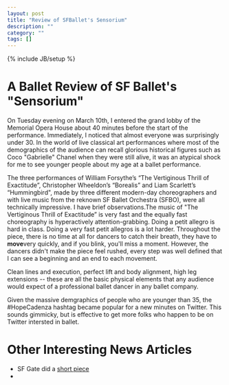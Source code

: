 ```yaml
---
layout: post
title: "Review of SFBallet's Sensorium"
description: ""
category: ""
tags: []
---
```

{% include JB/setup %}


A Ballet Review of SF Ballet's "Sensorium"
=====================================================

On Tuesday evening on March 10th, I entered the grand lobby of the Memorial Opera House about 40 minutes before the start of the performance. Immediately, I noticed that almost everyone was surprisingly under 30. In the world of live classical art performances where most of the 
demographics of the audience can recall glorious historical figures such as Coco "Gabrielle" Chanel when they were still alive, it was an atypical shock for me to see younger people about my age at a ballet performance.

The three performances of William Forsythe’s “The Vertiginous Thrill of Exactitude”, Christopher Wheeldon’s “Borealis” and Liam Scarlett’s “Hummingbird", made by three different modern-day choreographers and with live music from the reknown SF Ballet Orchestra (SFBO), were all technically impressive. I have brief observations.The music of "The Vertiginous Thrill of Exactitude” is very fast and the equally fast choreography is hyperactively attention-grabbing. Doing a petit allegro is hard in class. Doing a very fast petit allegros is a lot harder. Throughout the piece, there is no time at all for dancers to catch their breath, they have to **move**very quickly, and if you blink, you'll miss a moment. However, the dancers didn't make the piece feel rushed, every step was well defined that I can see a beginning and an end to each movement.

Clean lines and execution, perfect lift and body alignment, high leg extensions -- these are all the basic physical elements that any audience would expect of a professional ballet dancer in any ballet company.


Given the massive demgraphics of people who are younger than 35, the #HopeCadenza hashtag became popular for a new minutes on Twitter. This sounds gimmicky, but is effective to get more folks who happen to be on Twitter intersted in ballet.


Other Interesting News Articles
=====================================================
* SF Gate did a [short piece](http://www.sfgate.com/performance/article/In-this-case-it-s-OK-to-tweet-at-the-ballet-6128565.php#photo-7640297)
* 

